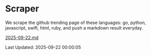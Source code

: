 # Scraper

We scrape the github trending page of these languages: go, python, javascript, swift, html, ruby, and push a markdown result everyday.

[2025-09-22.md](https://github.com/henson/Scraper/blob/master/2025-09-22.md)

Last Updated: 2025-09-22 00:00:05
